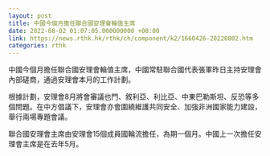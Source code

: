 ```yaml
---
layout: post
title: 中國今個月擔任聯合國安理會輪值主席
date: 2022-08-02 01:07:05.000000000 +08:00
link: https://news.rthk.hk/rthk/ch/component/k2/1660426-20220802.htm
categories: rthk
---
```


中國今個月擔任聯合國安理會輪值主席，中國常駐聯合國代表張軍昨日主持安理會內部磋商，通過安理會本月的工作計劃。

根據計劃，安理會8月將會審議也門、敘利亞、利比亞、中東巴勒斯坦、反恐等多個問題。在中方倡議下，安理會亦會圍繞維護共同安全、加強非洲國家能力建設，舉行兩場專題會議。

聯合國安理會主席由安理會15個成員國輪流擔任，為期一個月。中國上一次擔任安理會主席是在去年5月。

